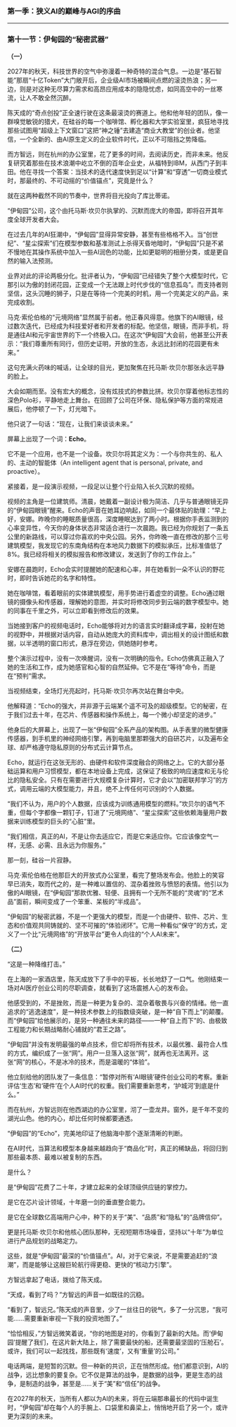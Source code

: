 ### **第一季：狭义AI的巅峰与AGI的序曲**

---

### **第十一节：伊甸园的“秘密武器”**

**（一）**

2027年的秋天，科技世界的空气中弥漫着一种奇特的混合气息。一边是“基石智能”那扇“十亿Token”大门敞开后，企业级AI市场被瞬间点燃的滚烫热浪；另一边，则是对这种无尽算力需求和高昂应用成本的隐隐忧虑，如同高空中的一丝寒流，让人不敢全然沉醉。

陈天成的“奇点创投”正全速行驶在这条最滚烫的赛道上。他和他年轻的团队，像一群嗅觉敏锐的猎犬，在硅谷的每一个咖啡馆、孵化器和大学实验室里，疯狂地寻找那些试图用“超级上下文窗口”这把“神之锤”去建造“商业大教堂”的创业者。他坚信，一个全新的、由AI原生定义的企业软件时代，正以不可阻挡之势降临。

而方智远，则在杭州的办公室里，花了更多的时间，去阅读历史，而非未来。他反复研究着那些在技术浪潮中屹立不倒的百年企业史，从福特到IBM，从西门子到丰田。他在寻找一个答案：当技术的迭代速度快到足以“计算”和“穿透”一切商业模式时，那最终的、不可动摇的“价值锚点”，究竟是什么？

就在这两种截然不同的节奏中，世界将目光投向了库比蒂诺。

“伊甸园”公司，这个由托马斯·坎贝尔执掌的、沉默而庞大的帝国，即将召开其年度全球开发者大会。

在过去几年的AI狂潮中，“伊甸园”显得异常安静，甚至有些格格不入。当“创世纪”、“星尘探索”们在模型参数和基准测试上杀得天昏地暗时，“伊甸园”只是不紧不慢地在其操作系统中加入一些AI润色的功能，比如更聪明的相册分类，或是更自然的输入法预测。

业界对此的评论两极分化。批评者认为，“伊甸园”已经错失了整个大模型时代，它那引以为傲的封闭花园，正变成一个无法跟上时代步伐的“信息孤岛”。而支持者则坚信，这头沉睡的狮子，只是在等待一个完美的时机，用一个完美定义的产品，来完成收割。

马克·索伦伯格的“元境网络”显然属于前者。他正春风得意。他旗下的AI眼镜，经过数次迭代，已经成为科技爱好者和开发者的标配。他坚信，眼镜，而非手机，将是通往AI和元宇宙世界的下一个终极入口。在这次“伊甸园”大会前，他甚至公开表示：“我们尊重所有同行，但历史证明，开放的生态，永远比封闭的花园更有未来。”

这句充满火药味的喊话，让全球的目光，更加聚焦在托马斯·坎贝尔那张永远平静的脸上。

大会如期而至。没有宏大的概念，没有炫技式的参数比拼。坎贝尔穿着他标志性的深色Polo衫，平静地走上舞台。在回顾了公司在环保、隐私保护等方面的常规进展后，他停顿了一下，灯光暗下。

他只说了一句话：“现在，让我们来谈谈未来。”

屏幕上出现了一个词：**Echo**。

它不是一个应用，也不是一个设备。坎贝尔将其定义为：一个与你共生的、私人的、主动的智能体（An intelligent agent that is personal, private, and proactive）。

紧接着，是一段演示视频，一段足以让整个行业陷入长久沉默的视频。

视频的主角是一位建筑师。清晨，她戴着一副设计极为简洁、几乎与普通眼镜无异的“伊甸园眼镜”醒来。Echo的声音在她耳边响起，如同一个最体贴的助理：“早上好，安娜。昨晚你的睡眠质量很高，深度睡眠达到了两小时。根据你手表监测到的心率变异性，今天你的身体状态非常适合进行一次晨跑。我已经为你规划了一条五公里的新路线，可以穿过你喜欢的中央公园。另外，你昨晚一直在修改的那个三号建筑模型，我发现它的东南角结构在本地风力数据下的模拟承压，比标准值低了8%。我已经将相关的模拟报告和修改建议，发送到了你的工作台上。”

安娜在晨跑时，Echo会实时提醒她的配速和心率，并在她看到一朵不认识的野花时，即时告诉她花的名字和特性。

她在咖啡馆，看着眼前的实体建筑模型，用手势进行着虚空的调整。Echo通过眼镜的摄像头和传感器，理解她的意图，并实时将修改同步到云端的数字模型中。她的同事在千里之外，可以立即看到修改后的效果。

当她接到客户的视频电话时，Echo能够将对方的语言实时翻译成字幕，投射在她的视野中，并根据对话内容，自动从她庞大的资料库中，调出相关的设计图纸和数据，以半透明的窗口形式，悬浮在旁边，供她随时参考。

整个演示过程中，没有一次唤醒词，没有一次明确的指令。Echo仿佛真正融入了她的生活和工作，成为她感官和心智的自然延伸。它不是在“等待”命令，而是在“预判”需求。

当视频结束，全场灯光亮起时，托马斯·坎贝尔再次站在舞台中央。

他解释道：“Echo的强大，并非源于云端某个遥不可及的超级模型。它的秘密，在于我们过去十年，在芯片、传感器和操作系统上，每一个微小却坚定的进步。”

他身后的大屏幕上，出现了一张“伊甸园”全系产品的架构图。从手表里的微型健康传感器，到手机里的神经网络引擎，再到电脑里那颗强大的自研芯片，以及遍布全球、却严格遵守隐私原则的分布式云计算节点。

Echo，就运行在这张无形的、由硬件和软件深度融合的网络之上。它的大部分基础运算和用户习惯模型，都在本地设备上完成，这保证了极致的响应速度和无与伦比的隐私安全。只有在需要进行大规模复杂计算时，它才会以“加密联邦学习”的方式，调用云端的大模型能力，并且，绝不上传任何可识别的个人数据。

“我们不认为，用户的个人数据，应该成为训练通用模型的燃料。”坎贝尔的语气不重，但每个字都像一颗钉子，钉进了“元境网络”、“星尘探索”这些依赖海量用户数据来训练模型的巨头的“心脏”里。

“我们相信，真正的AI，不是让你去适应它，而是它来适应你。它应该像空气一样，无感、必需、且永远为你服务。”

那一刻，硅谷一片寂静。

马克·索伦伯格在他那巨大的开放式办公室里，看完了整场发布会。他脸上的笑容早已消失，取而代之的，是一种难以置信的、混杂着挫败与愤怒的表情。他引以为傲的AI眼镜，在“伊甸园”那款优雅、轻便、且拥有一个无所不能的“灵魂”的“艺术品”面前，瞬间变成了一个笨重、呆板的“半成品”。

“伊甸园”的秘密武器，不是一个更强大的模型，而是一个由硬件、软件、芯片、生态和价值观共同铸就的、坚不可摧的“体验闭环”。它用一种看似“保守”的方式，定义了一个比“元境网络”的“开放平台”更令人向往的“个人AI未来”。

**（二）**

“这是一种降维打击。”

在上海的一家酒店里，陈天成放下了手中的平板，长长地舒了一口气。他刚结束一场对AI医疗创业公司的尽职调查，就看到了这场震撼人心的发布会。

他感受到的，不是挫败，而是一种更为复杂的、混杂着敬畏与兴奋的情绪。他一直追求的“逃逸速度”，是一种技术参数上的指数级突破，是一种“自下而上”的颠覆。而“伊甸园”给他展示的，是另一种通往未来的路径——一种“自上而下”的、由极致工程能力和长期战略耐心铺就的“君王之路”。

“伊甸园”并没有发明最强的单点技术，但它却将所有技术，以最优雅、最符合人性的方式，编织成了一张“网”。用户一旦落入这张“网”，就再也无法离开。这张“网”的核心，不是冰冷的技术，而是温暖的“体验”。

他立刻给他的团队发了一条信息：“暂停对所有‘AI眼镜’硬件创业公司的考察。重新评估‘生态’和‘硬件’在个人AI时代的权重。我们需要重新思考，‘护城河’到底是什么。”

而在杭州，方智远则在他西湖边的办公室里，沏了一壶龙井。窗外，是千年不变的湖光山色。他的内心，却比任何时候都要通透。

“伊甸园”的“Echo”，完美地印证了他脑海中那个逐渐清晰的判断。

在AI时代，当算法和模型本身越来越趋向于“商品化”时，真正的稀缺品，将回归到那些最本质、最难以被复制的东西。

是什么？

是“伊甸园”花费了二十年，才建立起来的全球顶级供应链的掌控力。

是它在芯片设计领域，十年磨一剑的垂直整合能力。

是它在全球数亿高端用户心中，种下的关于“美”、“品质”和“隐私”的“品牌信仰”。

更是托马斯·坎贝尔和他核心团队那种，无视短期市场噪音，坚持以“十年”为单位进行产品规划的战略定力。

这些，就是“伊甸园”最深的“价值锚点”。AI，对于它来说，不是需要追赶的“浪潮”，而是能够让这艘巨轮航行得更稳、更快的“核动力引擎”。

方智远拿起了电话，拨给了陈天成。

“天成，看到了吗？”方智远的声音一如既往的沉稳。

“看到了，智远兄。”陈天成的声音里，少了一丝往日的锐气，多了一分沉思，“我可能……需要重新审视一下我的投资地图了。”

“恰恰相反，”方智远微笑着说，“你的地图是对的，你看到了最新的大陆。而‘伊甸园’提醒了我们，在这片新大陆上，除了需要最快的船，还需要最坚固的‘压舱石’。或许，我们可以一起找找，那些既有‘速度’，又有‘重量’的公司。”

电话两端，是短暂的沉默。但一种新的共识，正在悄然形成。他们都意识到，AI的战争，远比想象的要复杂。它不仅是算法的战争，是数据的战争，更是生态的战争，是制造的战争，甚至是……关于“美”和“信任”的战争。

在2027年的秋天，当所有人都以为AI的未来，将在云端那串最长的代码中诞生时，“伊甸园”却在每个人的手腕上、口袋里和鼻梁上，悄悄地开启了另一个，或许更为深刻的未来。
